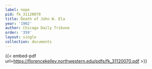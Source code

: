 ```yaml
---
label: nope
pid: fk_31120070
title: Death of John W. Ela
year: '1902'
author: Chicago Daily Tribune
order: '359'
layout: single
collection: documents
---
```



{{< embed-pdf url=https://florencekelley.northwestern.edu/pdfs/fk_31120070.pdf >}}